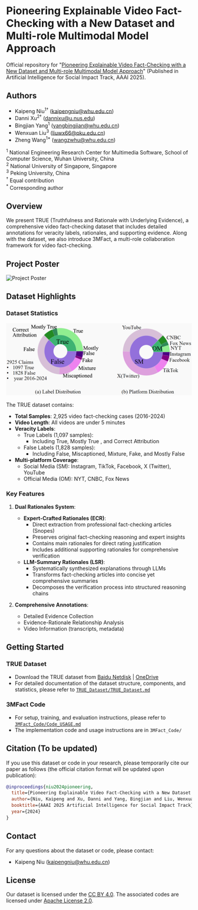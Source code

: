 # Pioneering Explainable Video Fact-Checking with a New Dataset and Multi-role Multimodal Model Approach

Official repository for "[Pioneering Explainable Video Fact-Checking with a New Dataset and Multi-role Multimodal Model Approach](https://openreview.net/forum?id=fln4pLoJxK)" (Published in Artificial Intelligence for Social Impact Track, AAAI 2025).

## Authors

- Kaipeng Niu<sup>1†</sup> (kaipengniu@whu.edu.cn)
- Danni Xu<sup>2†</sup> (dannixu@u.nus.edu)
- Bingjian Yang<sup>1</sup> (yangbingjian@whu.edu.cn)
- Wenxuan Liu<sup>3</sup> (liuwx66@pku.edu.cn)
- Zheng Wang<sup>1*</sup> (wangzwhu@whu.edu.cn)

<sup>1</sup> National Engineering Research Center for Multimedia Software, School of Computer Science, Wuhan University, China  
<sup>2</sup> National University of Singapore, Singapore  
<sup>3</sup> Peking University, China  
<sup>†</sup> Equal contribution  
<sup>*</sup> Corresponding author


## Overview

We present TRUE (Truthfulness and Rationale with Underlying Evidence), a comprehensive video fact-checking dataset that includes detailed annotations for veracity labels, rationales, and supporting evidence. Along with the dataset, we also introduce 3MFact, a multi-role collaboration framework for video fact-checking.



## Project Poster
![Project Poster](./Poster.png)





## Dataset Highlights

### Dataset Statistics
![Dataset Statistics](./TRUE_Dataset/Dataset_Statistics.png)

The TRUE dataset contains:
- **Total Samples**: 2,925 video fact-checking cases (2016-2024)
- **Video Length**: All videos are under 5 minutes
- **Veracity Labels**:
  - True Labels (1,097 samples):
    - Including True, Mostly True , and Correct Attribution
  - False Labels (1,828 samples):
    - Including False, Miscaptioned, Mixture, Fake, and Mostly False
- **Multi-platform Coverage**:
   - Social Media (SM): Instagram, TikTok, Facebook, X (Twitter), YouTube
   - Official Media (OM): NYT, CNBC, Fox News

### Key Features
1. **Dual Rationales System**:
   - **Expert-Crafted Rationales (ECR)**: 
     - Direct extraction from professional fact-checking articles (Snopes)
     - Preserves original fact-checking reasoning and expert insights
     - Contains main rationales for direct rating justification
     - Includes additional supporting rationales for comprehensive verification
   - **LLM-Summary Rationales (LSR)**:
     - Systematically synthesized explanations through LLMs
     - Transforms fact-checking articles into concise yet comprehensive summaries
     - Decomposes the verification process into structured reasoning chains


2. **Comprehensive Annotations**:
   - Detailed Evidence Collection
   - Evidence-Rationale Relationship Analysis
   - Video Information (transcripts, metadata)





## Getting Started

### TRUE Dataset
- Download the TRUE dataset from [Baidu Netdisk]( https://pan.baidu.com/s/1yNA4dg5H1sxm5-XqUr-SQw?pwd=r8ws) | [OneDrive](https://whueducn-my.sharepoint.com/:u:/g/personal/kaipengniu_whu_edu_cn/EcMBGGGA7VVHsTwLui4gJMYBZDH-p3A8GJiXHamIiVTkoA?e=GPhcfv)
- For detailed documentation of the dataset structure, components, and statistics, please refer to [`TRUE_Dataset/TRUE_Dataset.md`](./TRUE_Dataset/TRUE_Dataset.md)

### 3MFact Code
- For setup, training, and evaluation instructions, please refer to [`3MFact_Code/Code_USAGE.md`](./3MFact_Code/Code_USAGE.md)
- The implementation code and usage instructions are in `3MFact_Code/`



## **Citation (To be updated)**
If you use this dataset or code in your research, please temporarily cite our paper as follows (the official citation format will be updated upon publication):


```bibtex
@inproceedings{niu2024pioneering,
  title={Pioneering Explainable Video Fact-Checking with a New Dataset and Multi-role Multimodal Model Approach},
  author={Niu, Kaipeng and Xu, Danni and Yang, Bingjian and Liu, Wenxuan and Wang, Zheng},
  booktitle={AAAI 2025 Artificial Intelligence for Social Impact Track},
  year={2024}
}
```




## Contact

For any questions about the dataset or code, please contact:
- Kaipeng Niu (kaipengniu@whu.edu.cn)



## License

Our dataset is licensed under the [CC BY 4.0](https://creativecommons.org/licenses/by/4.0/). The associated codes are licensed under [Apache License 2.0](https://www.apache.org/licenses/LICENSE-2.0).
